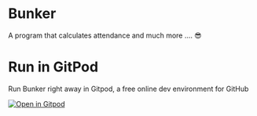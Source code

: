 # Bunker
A program that calculates attendance and much more .... 😎
# Run in GitPod
Run Bunker right away in Gitpod, a free online dev environment for GitHub 

[![Open in Gitpod](https://gitpod.io/button/open-in-gitpod.svg)](https://gitpod.io/#https://github.com/Esquire-2000/Bunker/blob/master/bunker.py)
